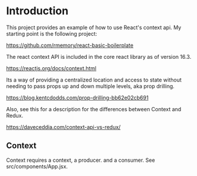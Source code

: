 # Introduction

This project provides an example of how to use React's context api. My starting point is the following project:

https://github.com/rmemory/react-basic-boilerplate

The react context API is included in the core react library as of version 16.3.

https://reactjs.org/docs/context.html

Its a way of providing a centralized location and access to state without needing to pass props up and down multiple levels, aka prop drilling.

https://blog.kentcdodds.com/prop-drilling-bb62e02cb691

Also, see this for a description for the differences between Context and Redux. 

https://daveceddia.com/context-api-vs-redux/

## Context

Context requires a context, a producer. and a consumer. See src/components/App.jsx.